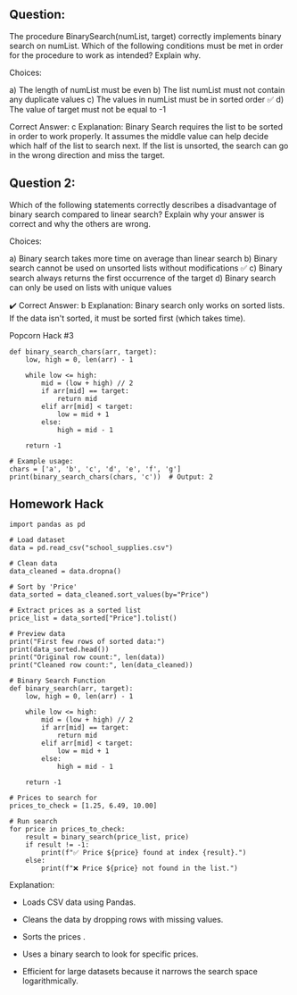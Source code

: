 ## Question:
The procedure BinarySearch(numList, target) correctly implements binary search on numList.
Which of the following conditions must be met in order for the procedure to work as intended? Explain why.

Choices:

a) The length of numList must be even
b) The list numList must not contain any duplicate values
c) The values in numList must be in sorted order ✅
d) The value of target must not be equal to -1

Correct Answer: c
Explanation:
Binary Search requires the list to be sorted in order to work properly. It assumes the middle value can help decide which half of the list to search next. If the list is unsorted, the search can go in the wrong direction and miss the target.

## Question 2:
Which of the following statements correctly describes a disadvantage of binary search compared to linear search? Explain why your answer is correct and why the others are wrong.

Choices:

a) Binary search takes more time on average than linear search
b) Binary search cannot be used on unsorted lists without modifications ✅
c) Binary search always returns the first occurrence of the target
d) Binary search can only be used on lists with unique values

✔️ Correct Answer: b
Explanation:
Binary search only works on sorted lists. If the data isn't sorted, it must be sorted first (which takes time).

Popcorn Hack #3
```
def binary_search_chars(arr, target):
    low, high = 0, len(arr) - 1

    while low <= high:
        mid = (low + high) // 2
        if arr[mid] == target:
            return mid
        elif arr[mid] < target:
            low = mid + 1
        else:
            high = mid - 1

    return -1

# Example usage:
chars = ['a', 'b', 'c', 'd', 'e', 'f', 'g']
print(binary_search_chars(chars, 'c'))  # Output: 2
```

## Homework Hack
```
import pandas as pd

# Load dataset
data = pd.read_csv("school_supplies.csv")

# Clean data
data_cleaned = data.dropna()

# Sort by 'Price'
data_sorted = data_cleaned.sort_values(by="Price")

# Extract prices as a sorted list
price_list = data_sorted["Price"].tolist()

# Preview data
print("First few rows of sorted data:")
print(data_sorted.head())
print("Original row count:", len(data))
print("Cleaned row count:", len(data_cleaned))

# Binary Search Function
def binary_search(arr, target):
    low, high = 0, len(arr) - 1

    while low <= high:
        mid = (low + high) // 2
        if arr[mid] == target:
            return mid
        elif arr[mid] < target:
            low = mid + 1
        else:
            high = mid - 1

    return -1

# Prices to search for
prices_to_check = [1.25, 6.49, 10.00]

# Run search
for price in prices_to_check:
    result = binary_search(price_list, price)
    if result != -1:
        print(f"✅ Price ${price} found at index {result}.")
    else:
        print(f"❌ Price ${price} not found in the list.")
```
Explanation: 
- Loads CSV data using Pandas.

- Cleans the data by dropping rows with missing values.

- Sorts the prices .

- Uses a binary search to look for specific prices.

- Efficient for large datasets because it narrows the search space logarithmically.

